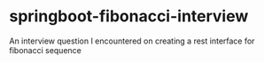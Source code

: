 # springboot-fibonacci-interview
An interview question I encountered on creating a rest interface for fibonacci sequence
